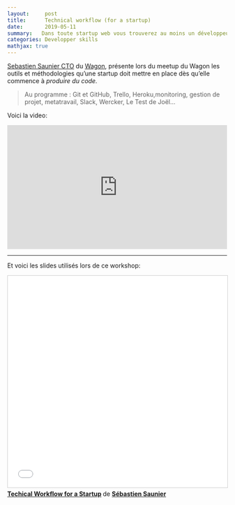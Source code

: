 ```yaml
---
layout:     post
title:      Technical workflow (for a startup)
date:       2019-05-11
summary:   Dans toute startup web vous trouverez au moins un développeur. Cette personne donne souvent l'impression de parler une autre langue, d’où l’importance de mettre en place un workflow efficace.
categories: Developper skills
mathjax: true
---
```


[Sebastien Saunier CTO](https://sebastien.saunier.me) du [Wagon](https://www.lewagon.com), présente lors du meetup du Wagon les outils et méthodologies qu’une startup doit mettre en place dès qu’elle commence à *produire du code.*

> Au programme :  Git et GitHub, Trello, Heroku,monitoring, gestion de projet, metatravail, Slack, Wercker, Le Test de Joël...

Voici la video: 

<style>.embed-container { position: relative; padding-bottom: 56.25%; height: 0; overflow: hidden; max-width: 100%; } .embed-container iframe, .embed-container object, .embed-container embed { position: absolute; top: 0; left: 0; width: 100%; height: 100%; }</style><div class='embed-container'><iframe src='https://www.youtube.com/embed/JQRiwZKJktE' frameborder='0' allowfullscreen></iframe></div>

---
Et voici les slides utilisés lors de ce workshop:

<iframe src="//www.slideshare.net/slideshow/embed_code/key/uOu5ftooVrpLVk" width="595" height="485" frameborder="0" marginwidth="0" marginheight="0" scrolling="no" style="border:1px solid #CCC; border-width:1px; margin-bottom:5px; max-width: 100%;" allowfullscreen> </iframe> <div style="margin-bottom:5px"> <strong> <a href="//www.slideshare.net/ssaunier/techical-workflow-for-a-startup" title="Techical Workflow for a Startup" target="_blank">Techical Workflow for a Startup</a> </strong> de <strong><a href="https://www.slideshare.net/ssaunier" target="_blank">Sébastien Saunier</a></strong> </div>
